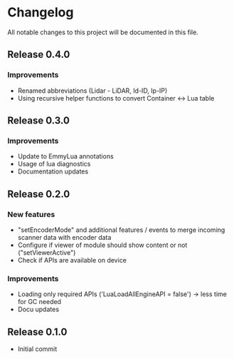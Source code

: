 # Changelog
All notable changes to this project will be documented in this file.

## Release 0.4.0

### Improvements
- Renamed abbreviations (Lidar - LiDAR, Id-ID, Ip-IP)
- Using recursive helper functions to convert Container <-> Lua table

## Release 0.3.0

### Improvements
- Update to EmmyLua annotations
- Usage of lua diagnostics
- Documentation updates

## Release 0.2.0

### New features
- "setEncoderMode" and additional features / events to merge incoming scanner data with encoder data
- Configure if viewer of module should show content or not ("setViewerActive")
- Check if APIs are available on device

### Improvements
- Loading only required APIs ('LuaLoadAllEngineAPI = false') -> less time for GC needed
- Docu updates

## Release 0.1.0
- Initial commit